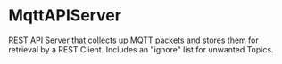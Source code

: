 # MqttAPIServer
REST API Server that collects up MQTT packets and stores them for retrieval by a REST Client. Includes an "ignore" list for unwanted Topics.
